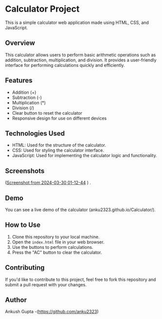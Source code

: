 # Calculator Project

This is a simple calculator web application made using HTML, CSS, and JavaScript.

## Overview

This calculator allows users to perform basic arithmetic operations such as addition, subtraction, multiplication, and division. It provides a user-friendly interface for performing calculations quickly and efficiently.

## Features

- Addition (+)
- Subtraction (-)
- Multiplication (*)
- Division (/)
- Clear button to reset the calculator
- Responsive design for use on different devices

## Technologies Used

- HTML: Used for the structure of the calculator.
- CSS: Used for styling the calculator interface.
- JavaScript: Used for implementing the calculator logic and functionality.

## Screenshots

([Screenshot from 2024-03-30 01-12-44](https://github.com/anku2323/Calculator/assets/150881471/39fbf6d1-84ca-4004-bb0d-6a44f2fcc0f7)
)
.

## Demo

You can see a live demo of the calculator (anku2323.github.io/Calculator/).

## How to Use

1. Clone this repository to your local machine.
2. Open the `index.html` file in your web browser.
3. Use the buttons to perform calculations.
4. Press the "AC" button to clear the calculator.

## Contributing

If you'd like to contribute to this project, feel free to fork this repository and submit a pull request with your changes.


## Author

Ankush Gupta -(https://github.com/anku2323)

